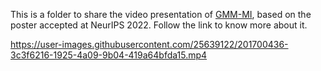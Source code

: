This is a folder to share the video presentation of [GMM-MI](https://github.com/dpiras/GMM-MI), based on the poster accepted at NeurIPS 2022. Follow the link to know more about it.



https://user-images.githubusercontent.com/25639122/201700436-3c3f6216-1925-4a09-9b04-419a64bfda15.mp4

